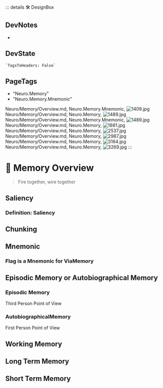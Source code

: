 ::: details 🛠 <dev>DesignBox</dev>

## DevNotes

-

## DevState

```py
`TagsToHeaders: False`
```

<h2>PageTags</h2>

- "Neuro.Memory"
- "Neuro.Memory.Mnemonic"

Neuro/Memory/Overview.md, <dev>Neuro.Memory.Mnemonic</dev>, ![1409.jpg](/PaperPhoto/1409.jpg)
Neuro/Memory/Overview.md, <dev>Neuro.Memory</dev>, ![1489.jpg](/PaperPhoto/1489.jpg)
Neuro/Memory/Overview.md, <dev>Neuro.Memory.Mnemonic</dev>, ![1489.jpg](/PaperPhoto/1489.jpg)
Neuro/Memory/Overview.md, <dev>Neuro.Memory</dev>, ![1881.jpg](/PaperPhoto/1881.jpg)
Neuro/Memory/Overview.md, <dev>Neuro.Memory</dev>, ![2537.jpg](/PaperPhoto/2537.jpg)
Neuro/Memory/Overview.md, <dev>Neuro.Memory</dev>, ![2987.jpg](/PaperPhoto/2987.jpg)
Neuro/Memory/Overview.md, <dev>Neuro.Memory</dev>, ![3164.jpg](/PaperPhoto/3164.jpg)
Neuro/Memory/Overview.md, <dev>Neuro.Memory</dev>, ![3269.jpg](/PaperPhoto/3269.jpg)
:::

# 💜 <neuro>Memory Overview</neuro>

> Fire together, wire together

## Saliency

### Definition: Saliency

## Chunking

## Mnemonic

### Flag is a Mnemonic for ViaMemory

## Episodic Memory or Autobiographical Memory

### Episodic Memory

Third Person Point of View

### AutobiographicalMemory

First Person Point of View

## Working Memory

## Long Term Memory

## Short Term Memory
